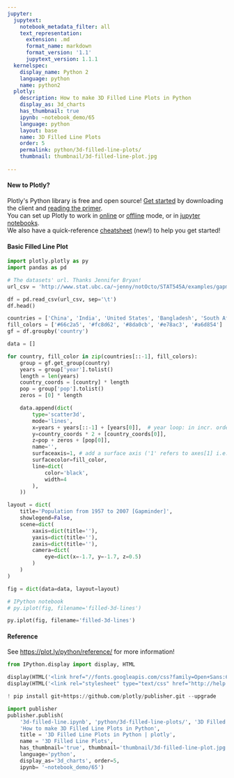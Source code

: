 ```yaml
---
jupyter:
  jupytext:
    notebook_metadata_filter: all
    text_representation:
      extension: .md
      format_name: markdown
      format_version: '1.1'
      jupytext_version: 1.1.1
  kernelspec:
    display_name: Python 2
    language: python
    name: python2
  plotly:
    description: How to make 3D Filled Line Plots in Python
    display_as: 3d_charts
    has_thumbnail: true
    ipynb: ~notebook_demo/65
    language: python
    layout: base
    name: 3D Filled Line Plots
    order: 5
    permalink: python/3d-filled-line-plots/
    thumbnail: thumbnail/3d-filled-line-plot.jpg
    
---
```


<!-- #region {"deletable": true, "editable": true} -->
#### New to Plotly?
Plotly's Python library is free and open source! [Get started](https://plot.ly/python/getting-started/) by downloading the client and [reading the primer](https://plot.ly/python/getting-started/).
<br>You can set up Plotly to work in [online](https://plot.ly/python/getting-started/#initialization-for-online-plotting) or [offline](https://plot.ly/python/getting-started/#initialization-for-offline-plotting) mode, or in [jupyter notebooks](https://plot.ly/python/getting-started/#start-plotting-online).
<br>We also have a quick-reference [cheatsheet](https://images.plot.ly/plotly-documentation/images/python_cheat_sheet.pdf) (new!) to help you get started!
<!-- #endregion -->

<!-- #region {"deletable": true, "editable": true} -->
#### Basic Filled Line Plot
<!-- #endregion -->

```python deletable=true editable=true
import plotly.plotly as py
import pandas as pd

# The datasets' url. Thanks Jennifer Bryan!
url_csv = 'http://www.stat.ubc.ca/~jenny/notOcto/STAT545A/examples/gapminder/data/gapminderDataFiveYear.txt'

df = pd.read_csv(url_csv, sep='\t')
df.head()

countries = ['China', 'India', 'United States', 'Bangladesh', 'South Africa']
fill_colors = ['#66c2a5', '#fc8d62', '#8da0cb', '#e78ac3', '#a6d854']
gf = df.groupby('country')

data = []

for country, fill_color in zip(countries[::-1], fill_colors):
    group = gf.get_group(country)
    years = group['year'].tolist()
    length = len(years)
    country_coords = [country] * length
    pop = group['pop'].tolist()
    zeros = [0] * length

    data.append(dict(
        type='scatter3d',
        mode='lines',
        x=years + years[::-1] + [years[0]],  # year loop: in incr. order then in decr. order then years[0]
        y=country_coords * 2 + [country_coords[0]],
        z=pop + zeros + [pop[0]],
        name='',
        surfaceaxis=1, # add a surface axis ('1' refers to axes[1] i.e. the y-axis)
        surfacecolor=fill_color,
        line=dict(
            color='black',
            width=4
        ),
    ))

layout = dict(
    title='Population from 1957 to 2007 [Gapminder]',
    showlegend=False,
    scene=dict(
        xaxis=dict(title=''),
        yaxis=dict(title=''),
        zaxis=dict(title=''),
        camera=dict(
            eye=dict(x=-1.7, y=-1.7, z=0.5)
        )
    )
)

fig = dict(data=data, layout=layout)

# IPython notebook
# py.iplot(fig, filename='filled-3d-lines')

py.iplot(fig, filename='filled-3d-lines')
```

<!-- #region {"deletable": true, "editable": true} -->
#### Reference
<!-- #endregion -->

<!-- #region {"deletable": true, "editable": true} -->
See https://plot.ly/python/reference/ for more information!
<!-- #endregion -->

```python deletable=true editable=true
from IPython.display import display, HTML

display(HTML('<link href="//fonts.googleapis.com/css?family=Open+Sans:600,400,300,200|Inconsolata|Ubuntu+Mono:400,700" rel="stylesheet" type="text/css" />'))
display(HTML('<link rel="stylesheet" type="text/css" href="http://help.plot.ly/documentation/all_static/css/ipython-notebook-custom.css">'))

! pip install git+https://github.com/plotly/publisher.git --upgrade

import publisher
publisher.publish(
    '3d-filled-line.ipynb', 'python/3d-filled-line-plots/', '3D Filled Line Plots in Python | plotly',
    'How to make 3D Filled Line Plots in Python',
    title = '3D Filled Line Plots in Python | plotly',
    name = '3D Filled Line Plots',
    has_thumbnail='true', thumbnail='thumbnail/3d-filled-line-plot.jpg',
    language='python',
    display_as='3d_charts', order=5,
    ipynb= '~notebook_demo/65')
```

```python deletable=true editable=true

```
